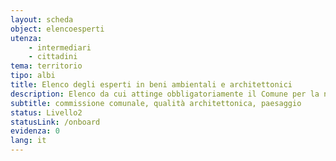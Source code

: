 ```yaml
---
layout: scheda
object: elencoesperti
utenza:
    - intermediari
    - cittadini
tema: territorio
tipo: albi
title: Elenco degli esperti in beni ambientali e architettonici
description: Elenco da cui attinge obbligatoriamente il Comune per la nomina di esperti componenti la Commissione comunale per la qualità architettonica e il paesaggio
subtitle: commissione comunale, qualità architettonica, paesaggio
status: Livello2
statusLink: /onboard
evidenza: 0
lang: it
---
```

